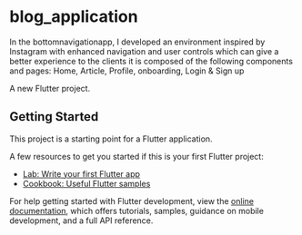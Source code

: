 # blog_application

In the bottomnavigationapp, I developed an environment inspired by Instagram with enhanced navigation and user controls which can give a better experience to the clients it is composed of the following components and pages: Home, Article, Profile, onboarding, Login & Sign up



A new Flutter project.

## Getting Started

This project is a starting point for a Flutter application.

A few resources to get you started if this is your first Flutter project:

- [Lab: Write your first Flutter app](https://docs.flutter.dev/get-started/codelab)
- [Cookbook: Useful Flutter samples](https://docs.flutter.dev/cookbook)

For help getting started with Flutter development, view the
[online documentation](https://docs.flutter.dev/), which offers tutorials,
samples, guidance on mobile development, and a full API reference.
